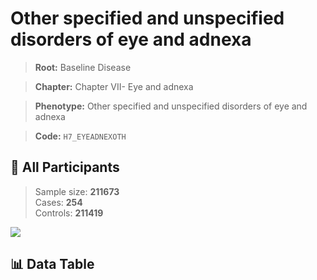 # Other specified and unspecified disorders of eye and adnexa

> **Root:** Baseline Disease  

> **Chapter:** Chapter VII- Eye and adnexa  

> **Phenotype:** Other specified and unspecified disorders of eye and adnexa  

> **Code:** `H7_EYEADNEXOTH`

## 🧪 All Participants  
> Sample size: **211673**  
> Cases: **254**  
> Controls: **211419**
<img src="/Sensitive/Figures/ALL/Incidence/H7_EYEADNEXOTH.png"/>

## 📊 Data Table
<CsvTableMRF src="/Sensitive/Data/ALL/Incidence/COX_H7_EYEADNEXOTH.csv"/>

